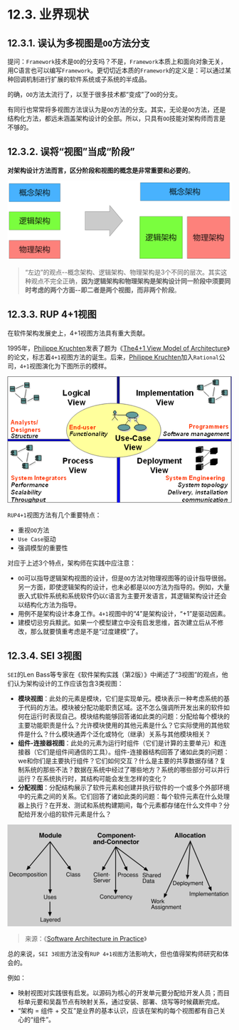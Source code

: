 # 12.3. 业界现状

## 12.3.1. 误认为多视图是`OO`方法分支

提问：`Framework`技术是`OO`的分支吗？不是，`Framework`本质上和面向对象无关，用C语言也可以编写`Framework`。更切切近本质的`Framework`的定义是：可以通过某种回调机制进行扩展的软件系统或子系统的半成品。

的确，`OO`方法太流行了，以至于很多技术都“变成”了`OO`的分支。

有同行也常常将多视图方法误认为是`OO`方法的分支。其实，无论是`OO`方法，还是结构化方法，都远未涵盖架构设计的全部。所以，只具有`OO`技能对架构师而言是不够的。

## 12.3.2. 误将“视图”当成“阶段”

**对架构设计方法而言，区分阶段和视图的概念是非常重要和必要的**。

![误解和正解](images/误解和正解.png)

> “左边”的观点--概念架构、逻辑架构、物理架构是3个不同的层次。其实这种观点不完全正确，**因为逻辑架构和物理架构是架构设计同一阶段中须要同时考虑的两个方面--即二者是两个视图，而非两个阶段**。

## 12.3.3. RUP 4+1视图

在软件架构发展史上，4+1视图方法具有重大贡献。

1995年，[Philippe Kruchten](https://en.wikipedia.org/wiki/Philippe_Kruchten)发表了题为《[The4+1 View Model of Architecture](http://www.cs.ubc.ca/~gregor/teaching/papers/4+1view-architecture.pdf)》的论文，标志着`4+1`视图方法的诞生。后来，[Philippe Kruchten](https://en.wikipedia.org/wiki/Philippe_Kruchten)加入`Rational`公司，`4+1`视图演化为下图所示的模样。

![RUP 4+1视图方法（来源：RUP）](images/RUP%204+1.gif)

`RUP4+1`视图方法有几个重要特点：

- 重视`OO`方法
- `Use Case`驱动
- 强调模型的重要性

对应于上述3个特点，架构师在实践中应注意：

- `OO`可以指导逻辑架构视图的设计，但是`OO`方法对物理视图等的设计指导很弱。另一方面，即使逻辑架构的设计，也未必都是以`OO`方法为指导的。例如，大量嵌入式软件系统和系统软件仍以`C`语言为主要开发语言，其逻辑架构设计还会以结构化方法为指导。
- 用例不是架构设计本身工作。`4+1`视图中的“4”是架构设计，“+1”是驱动因素。
- 建模切忌穷兵黩武。如果一个模型建立中没有启发思维，首次建立后从不修改，那么就要慎重考虑是不是“过度建模”了。

## 12.3.4. SEI 3视图

`SEI`的Len Bass等专家在《软件架构实践（第2版）》中阐述了“3视图”的观点，他们认为架构设计的工作应该包含3类视图：

- **模块视图**：此处的元素是模块，它们是实现单元。模块表示一种考虑系统的基于代码的方法。模块被分配功能职责区域。这不怎么强调所开发出来的软件如何在运行时表现自己。模块结构能够回答诸如此类的问题：分配给每个模块的主要功能职责是什么？允许模块使用的其他元素是什么？它实际使用的其他软件是什么？什么模块通弄个泛化或特化（继承）关系与其他模块相关？
- **组件-连接器视图**：此处的元素为运行时组件（它们是计算的主要单元）和连接器（它们是组件间通信的工具）。组件-连接器结构回答了诸如此类的问题：we和你们是主要执行组件？它们如何交互？什么是主要的共享数据存储？复制系统的那些不法？数据在系统中经过了哪些地方？系统的哪些部分可以并行运行？在系统执行时，其结构可能会发生怎样的变化？
- **分配视图**：分配结构展示了软件元素和创建并执行软件的一个或多个外部环境中的元素之间的关系。它们回答了诸如此类的问题：每个软件元素在什么处理器上执行？在开发、测试和系统构建期间，每个元素都存储在什么文件中？分配给开发小组的软件元素是什么？

![SEI 3视图方法](images/SEI%203视图方法.png)

> 来源：《[Software Architecture in Practice](https://sites.google.com/site/softwarearchitectureinpractice/2-what-is-software-architecture/2-5-architectural-structures-and-views)》

总的来说，`SEI 3视图`方法没有`RUP 4+1视图`方法影响大，但也值得架构师研究和体会的。

例如：

- 映射视图对实践很有启发。以源码为核心的开发单元要分配给开发人员；而目标单元要和吴磊节点有映射关系，通过安装、部署、烧写等时候藕断完成。
- “架构 = 组件 + 交互”是业界的基本认识，应该在架构的每个视图都有自己关心的“组件”。
